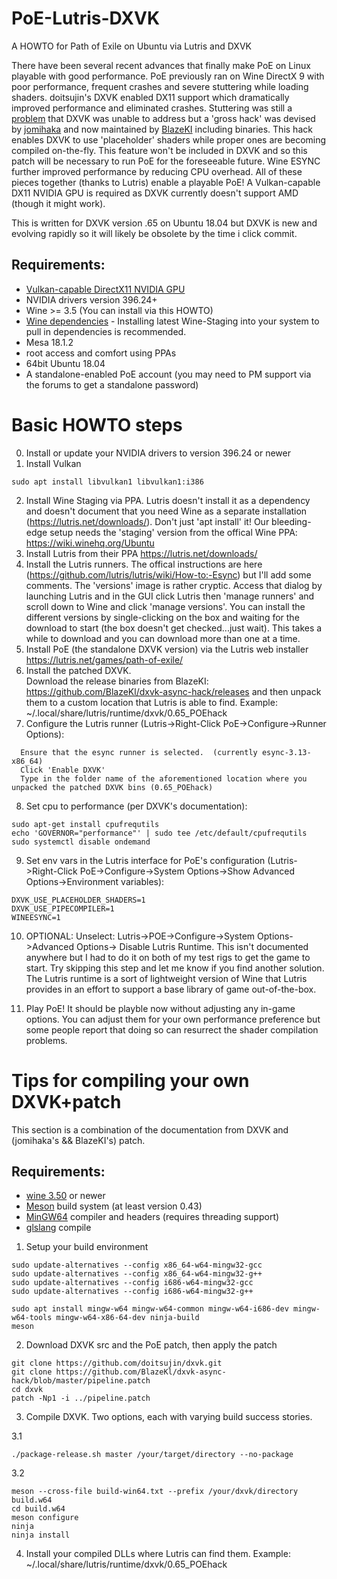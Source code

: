 # PoE-Lutris-DXVK
A HOWTO for Path of Exile on Ubuntu via Lutris and DXVK

There have been several recent advances that finally make PoE on Linux playable with good performance.  PoE previously ran on Wine DirectX 9 with poor performance, frequent crashes and severe stuttering while loading shaders.  doitsujin's DXVK enabled DX11 support which dramatically improved performance and eliminated crashes.  Stuttering was still a [problem](https://github.com/doitsujin/dxvk/issues/464) that DXVK was unable to address but a 'gross hack' was devised by [jomihaka](https://github.com/jomihaka/dxvk-poe-hack) and now maintained by [BlazeKI](https://github.com/BlazeKl/dxvk-async-hack) including binaries.  This hack enables DXVK to use 'placeholder' shaders while proper ones are becoming compiled on-the-fly.  This feature won't be included in DXVK and so this patch will be necessary to run PoE for the foreseeable future.  Wine ESYNC further improved performance by reducing CPU overhead.  All of these pieces together (thanks to Lutris) enable a playable PoE!  A Vulkan-capable DX11 NVIDIA GPU is required as DXVK currently doesn't support AMD (though it might work).

This is written for DXVK version .65 on Ubuntu 18.04 but DXVK is new and evolving rapidly so it will likely be obsolete by the time i click commit.

## Requirements:

* [Vulkan-capable DirectX11 NVIDIA GPU](https://en.wikipedia.org/wiki/Vulkan_(API)#Compatibility)
* NVIDIA drivers version 396.24+
* Wine >= 3.5 (You can install via this HOWTO)
* [Wine dependencies](https://github.com/lutris/lutris/wiki/Wine) - Installing latest Wine-Staging into your system to pull in dependencies is recommended.
* Mesa 18.1.2
* root access and comfort using PPAs
* 64bit Ubuntu 18.04
* A standalone-enabled PoE account (you may need to PM support via the forums to get a standalone password)


# Basic HOWTO steps
0.  Install or update your NVIDIA drivers to version 396.24 or newer
1.  Install Vulkan 
```
sudo apt install libvulkan1 libvulkan1:i386 
```
2.  Install Wine Staging via PPA. Lutris doesn't install it as a dependency and doesn't document that you need Wine as a separate installation (https://lutris.net/downloads/). Don't just 'apt install' it! Our bleeding-edge setup needs the 'staging' version from the offical Wine PPA: https://wiki.winehq.org/Ubuntu
3.  Install Lutris from their PPA https://lutris.net/downloads/
4.  Install the Lutris runners.  The offical instructions are here (https://github.com/lutris/lutris/wiki/How-to:-Esync) but I'll add some comments.  The 'versions' image is rather cryptic. Access that dialog by launching Lutris and in the GUI click Lutris then 'manage runners' and scroll down to Wine and click 'manage versions'. You can install the different versions by single-clicking on the box and waiting for the download to start (the box doesn't get checked...just wait). This takes a while to download and you can download more than one at a time.
5.  Install PoE (the standalone DXVK version) via the Lutris web installer https://lutris.net/games/path-of-exile/ 
6.  Install the patched DXVK.  
Download the release binaries from BlazeKI: https://github.com/BlazeKl/dxvk-async-hack/releases and then unpack them to a custom location that Lutris is able to find.  Example: ~/.local/share/lutris/runtime/dxvk/0.65_POEhack
7.  Configure the Lutris runner (Lutris->Right-Click PoE->Configure->Runner Options): 
```
  Ensure that the esync runner is selected.  (currently esync-3.13-x86_64)
  Click 'Enable DXVK'
  Type in the folder name of the aforementioned location where you unpacked the patched DXVK bins (0.65_POEhack)
```
8.  Set cpu to performance (per DXVK's documentation):
```
sudo apt-get install cpufrequtils
echo 'GOVERNOR="performance"' | sudo tee /etc/default/cpufrequtils
sudo systemctl disable ondemand
```
9.  Set env vars in the Lutris interface for PoE's configuration (Lutris->Right-Click PoE->Configure->System Options->Show Advanced Options->Environment variables):
```
DXVK_USE_PLACEHOLDER_SHADERS=1
DXVK_USE_PIPECOMPILER=1
WINEESYNC=1
```
10.  OPTIONAL: Unselect: Lutris->POE->Configure->System Options->Advanced Options-> Disable Lutris Runtime.  This isn't documented anywhere but I had to do it on both of my test rigs to get the game to start.  Try skipping this step and let me know if you find another solution.  The Lutris runtime is a sort of lightweight version of Wine that Lutris provides in an effort to support a base library of game out-of-the-box.

11.  Play PoE!  It should be playble now without adjusting any in-game options.  You can adjust them for your own performance preference but some people report that doing so can resurrect the shader compilation problems.




# Tips for compiling your own DXVK+patch
This section is a combination of the documentation from DXVK and (jomihaka's && BlazeKI's) patch.

## Requirements:
- [wine 3.50](https://www.winehq.org/) or newer
- [Meson](http://mesonbuild.com/) build system (at least version 0.43)
- [MinGW64](http://mingw-w64.org/) compiler and headers (requires threading support)
- [glslang](https://github.com/KhronosGroup/glslang) compile

1.  Setup your build environment
```
sudo update-alternatives --config x86_64-w64-mingw32-gcc
sudo update-alternatives --config x86_64-w64-mingw32-g++
sudo update-alternatives --config i686-w64-mingw32-gcc
sudo update-alternatives --config i686-w64-mingw32-g++
```
```
sudo apt install mingw-w64 mingw-w64-common mingw-w64-i686-dev mingw-w64-tools mingw-w64-x86-64-dev ninja-build 
meson 
```
2. Download DXVK src and the PoE patch, then apply the patch
```
git clone https://github.com/doitsujin/dxvk.git
git clone https://github.com/BlazeKl/dxvk-async-hack/blob/master/pipeline.patch
cd dxvk
patch -Np1 -i ../pipeline.patch
```
3.  Compile DXVK.  Two options, each with varying build success stories.

3.1
```
./package-release.sh master /your/target/directory --no-package
```
3.2
```
meson --cross-file build-win64.txt --prefix /your/dxvk/directory build.w64
cd build.w64
meson configure 
ninja
ninja install
```

4.  Install your compiled DLLs where Lutris can find them.  Example: ~/.local/share/lutris/runtime/dxvk/0.65_POEhack
